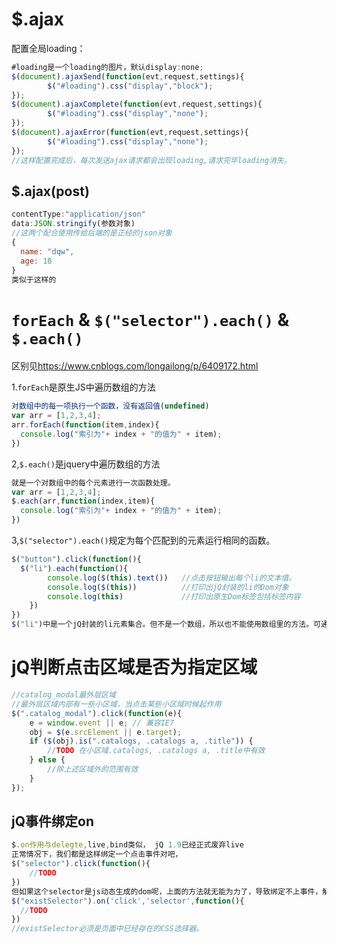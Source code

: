 # $.ajax

配置全局loading：

```javascript
#loading是一个loading的图片，默认display:none;
$(document).ajaxSend(function(evt,request,settings){
    	$("#loading").css("display","block");
});
$(document).ajaxComplete(function(evt,request,settings){
    	$("#loading").css("display","none");
});
$(document).ajaxError(function(evt,request,settings){
    	$("#loading").css("display","none");
});
//这样配置完成后，每次发送ajax请求都会出现loading,请求完毕loading消失。
```

## $.ajax(post)

```javascript
contentType:"application/json"
data:JSON.stringify(参数对象)
//这两个配合使用传给后端的是正经的json对象
{
  name: "dqw",
  age: 18
}
类似于这样的
```



#     `forEach` &  `$("selector").each()` & `$.each()`

区别见<https://www.cnblogs.com/longailong/p/6409172.html>

1.`forEach`是原生JS中遍历数组的方法

```javascript
对数组中的每一项执行一个函数，没有返回值(undefined)
var arr = [1,2,3,4];
arr.forEach(function(item,index){
  console.log("索引为"+ index + "的值为" + item);
})
```

2,`$.each()`是jquery中遍历数组的方法

```javascript
就是一个对数组中的每个元素进行一次函数处理。
var arr = [1,2,3,4];
$.each(arr,function(index,item){
  console.log("索引为"+ index + "的值为" + item);
})
```

3,`$("selector").each()`规定为每个匹配到的元素运行相同的函数。

```javascript
$("button").click(function(){
  $("li").each(function(){
  		console.log($(this).text())   //点击按钮输出每个li的文本值。
        console.log($(this))          //打印出jQ封装的li的Dom对象
        console.log(this)             //打印出原生Dom标签包括标签内容
 	})
})
$("li")中是一个jQ封装的li元素集合。但不是一个数组，所以也不能使用数组里的方法。可通过本方法将其转换成一个真正的数组。如上
```

# jQ判断点击区域是否为指定区域

```javascript
//catalog_modal最外层区域
//最外层区域内部有一些小区域，当点击某些小区域时候起作用
$(".catalog_modal").click(function(e){
    e = window.event || e; // 兼容IE7
    obj = $(e.srcElement || e.target);
    if ($(obj).is(".catalogs, .catalogs a, .title")) {
        //TODO 在小区域.catalogs, .catalogs a, .title中有效
    } else {
        //除上述区域外的范围有效
    }
});
```

## jQ事件绑定on

```javascript
$.on作用与delegte,live,bind类似， jQ 1.9已经正式废弃live
正常情况下，我们都是这样绑定一个点击事件对吧，
$("selector").click(function(){
	//TODO
})
但如果这个selector是js动态生成的dom呢，上面的方法就无能为力了，导致绑定不上事件，解决方法如下：
$("existSelector").on('click','selector',function(){
  //TODO
})
//existSelector必须是页面中已经存在的CSS选择器。
```

